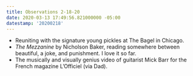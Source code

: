 ```yaml
---
title: Observations 2-18-20
date: 2020-03-13 17:49:56.821000000 -05:00
datestamp: '20200218'
---
```


- Reuniting with the signature young pickles at The Bagel in Chicago.
- *The Mezzanine* by Nicholson Baker, reading somewhere between beautiful, a joke, and punishment. I love it so far.
- The musically and visually genius video of guitarist Mick Barr for the French magazine L’Officiel (via Dad).
